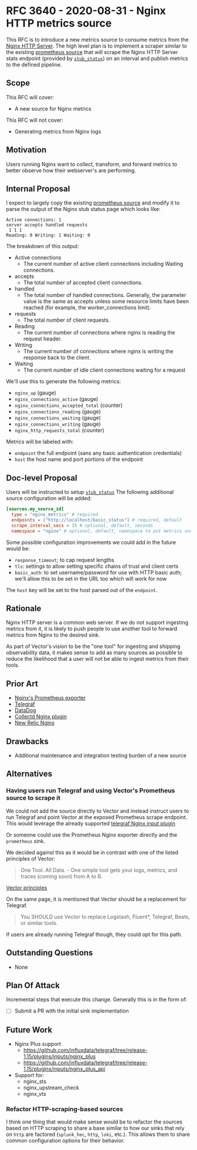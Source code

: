 # RFC 3640 - 2020-08-31 - Nginx HTTP metrics source

This RFC is to introduce a new metrics source to consume metrics from the
[Nginx HTTP Server](https://www.nginx.com/). The high level plan is
to implement a scraper similar to the existing [prometheus
source](https://vector.dev/docs/reference/sources/prometheus/) that will scrape
the Nginx HTTP Server stats endpoint (provided by
[`stub_status`](https://nginx.org/en/docs/http/ngx_http_stub_status_module.html#stub_status)) on an
interval and publish metrics to the defined pipeline.

## Scope

This RFC will cover:

- A new source for Nginx metrics

This RFC will not cover:

- Generating metrics from Nginx logs

## Motivation

Users running Nginx want to collect, transform, and forward metrics to better
observe how their webserver's are performing.

## Internal Proposal

I expect to largely copy the existing [prometheus
source](https://github.com/vectordotdev/vector/blob/61e806d01d4cc6d2a527b52aa9388d4547f1ebc2/src/sources/prometheus/mod.rs)
and modify it to parse the output of the Nginx stub status page which looks like:

```text
Active connections: 1
server accepts handled requests
 1 1 1
Reading: 0 Writing: 1 Waiting: 0
```

The breakdown of this output:

- Active connections
  - The current number of active client connections including Waiting connections.
- accepts
  - The total number of accepted client connections.
- handled
  - The total number of handled connections. Generally, the parameter value is the same as accepts unless some resource limits have been reached (for example, the worker_connections limit).
- requests
  - The total number of client requests.
- Reading
  - The current number of connections where nginx is reading the request header.
- Writing
  - The current number of connections where nginx is writing the response back to the client.
- Waiting
  - The current number of idle client connections waiting for a request

We'll use this to generate the following metrics:

- `nginx_up` (gauge)
- `nginx_connections_active` (gauge)
- `nginx_connections_accepted_total` (counter)
- `nginx_connections_reading` (gauge)
- `nginx_connections_waiting` (gauge)
- `nginx_connections_writing` (gauge)
- `nginx_http_requests_total` (counter)

Metrics will be labeled with:

- `endpoint` the full endpoint (sans any basic authentication credentials)
- `host` the host name and port portions of the endpoint

## Doc-level Proposal

Users will be instructed to setup
[`stub_status`](https://nginx.org/en/docs/http/ngx_http_stub_status_module.html#stub_status)
The following additional source configuration will be added:

```toml
[sources.my_source_id]
  type = "nginx_metrics" # required
  endpoints = ["http://localhost/basic_status"] # required, default
  scrape_interval_secs = 15 # optional, default, seconds
  namespace = "nginx" # optional, default, namespace to put metrics under
```

Some possible configuration improvements we could add in the future would be:

- `response_timeout`; to cap request lengths
- `tls`: settings to allow setting specific chains of trust and client certs
- `basic_auth`: to set username/password for use with HTTP basic auth; we'll
  allow this to be set in the URL too which will work for now

The `host` key will be set to the host parsed out of the `endpoint`.

## Rationale

Nginx HTTP server is a common web server. If we do not support ingesting
metrics from it, it is likely to push people to use another tool to forward
metrics from Nginx to the desired sink.

As part of Vector's vision to be the "one tool" for ingesting and shipping
observability data, it makes sense to add as many sources as possible to reduce
the likelihood that a user will not be able to ingest metrics from their tools.

## Prior Art

- [Nginx's Prometheus exporter](https://github.com/nginxinc/nginx-prometheus-exporter)
- [Telegraf](https://github.com/influxdata/telegraf/tree/release-1.15/plugins/inputs/nginx)
- [DataDog](https://www.datadoghq.com/blog/how-to-collect-nginx-metrics/)
- [Collectd Nginx plugin](https://collectd.org/documentation/manpages/collectd.conf.5.shtml#plugin_nginx)
- [New Relic Nginx](https://github.com/nginxinc/new-relic-agent)

## Drawbacks

- Additional maintenance and integration testing burden of a new source

## Alternatives

### Having users run Telegraf and using Vector's Prometheus source to scrape it

We could not add the source directly to Vector and instead instruct users to run
Telegraf and point Vector at the exposed Prometheus scrape endpoint. This would
leverage the already supported [telegraf Nginx input
plugin](https://github.com/influxdata/telegraf/tree/release-1.15/plugins/inputs/nginx)

Or someone could use the Prometheus Nginx exporter directly and the `prometheus` sink.

We decided against this as it would be in contrast with one of the listed
principles of Vector:

> One Tool. All Data. - One simple tool gets your logs, metrics, and traces
> (coming soon) from A to B.

[Vector
principles](https://vector.dev/docs/)

On the same page, it is mentioned that Vector should be a replacement for
Telegraf.

> You SHOULD use Vector to replace Logstash, Fluent*, Telegraf, Beats, or
> similar tools.

If users are already running Telegraf though, they could opt for this path.

## Outstanding Questions

- None

## Plan Of Attack

Incremental steps that execute this change. Generally this is in the form of:

- [ ] Submit a PR with the initial sink implementation

## Future Work

- Nginx Plus support
  - https://github.com/influxdata/telegraf/tree/release-1.15/plugins/inputs/nginx_plus
  - https://github.com/influxdata/telegraf/tree/release-1.15/plugins/inputs/nginx_plus_api
- Support for:
  - nginx_sts
  - nginx_upstream_check
  - nginx_vts

### Refactor HTTP-scraping-based sources

I think one thing that would make sense would be to refactor the sources based
on HTTP scraping to share a base similar to how our sinks that rely on `http`
are factored (`splunk_hec`, `http`, `loki`, etc.). This allows them to share
common configuration options for their behavior.
